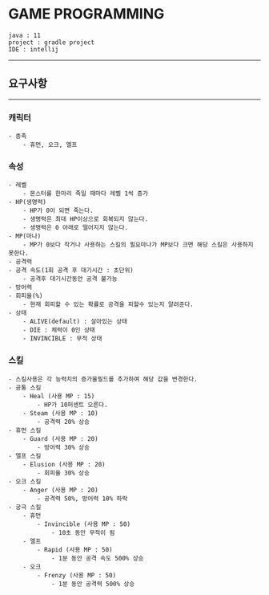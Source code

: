 # GAME PROGRAMMING

```text
java : 11
project : gradle project
IDE : intellij
```
---

## 요구사항

---
### 캐릭터
    - 종족
        - 휴먼, 오크, 엘프

### 속성
    - 레벨
        - 몬스터를 한마리 죽일 때마다 레벨 1씩 증가 
    - HP(생명력)
        - HP가 0이 되면 죽는다.
        - 생명력은 최대 HP이상으로 회복되지 않는다.
        - 생명력은 0 아래로 떨어지지 않는다.
    - MP(마나)
        - MP가 0보다 작거나 사용하는 스킬의 필요마나가 MP보다 크면 해당 스킬은 사용하지 못한다.
    - 공격력
    - 공격 속도(1회 공격 후 대기시간 : 초단위)
        - 공격후 대기시간동안 공격 불가능
    - 방어력
    - 회피율(%)
        - 현재 회피할 수 있는 확률로 공격을 피할수 있는지 알려준다.
    - 상태
        - ALIVE(default) : 살아있는 상태
        - DIE : 체력이 0인 상태
        - INVINCIBLE : 무적 상태

### 스킬
    - 스킬사용은 각 능력치의 증가율필드를 추가하여 해당 값을 변경한다.
    - 공통 스킬
        - Heal (사용 MP : 15)
            - HP가 10퍼센트 오른다.
        - Steam (사용 MP : 10)
            - 공격력 20% 상승
    - 휴먼 스킬
        - Guard (사용 MP : 20)
            - 방어력 30% 상승
    - 엘프 스킬
        - Elusion (사용 MP : 20)
            - 회피율 30% 상승
    - 오크 스킬
        - Anger (사용 MP : 20)
            - 공격력 50%, 방어력 10% 하락
    - 궁극 스킬
        - 휴먼
            - Invincible (사용 MP : 50)
                - 10초 동안 무적이 됨
        - 엘프
            - Rapid (사용 MP : 50)
                - 1분 동안 공격 속도 500% 상승
        - 오크
            - Frenzy (사용 MP : 50)
                - 1분 동안 공격력 500% 상승

